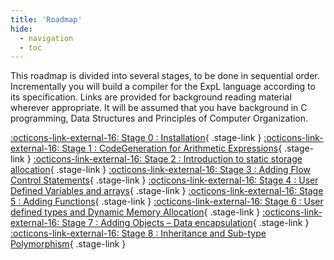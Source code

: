 ```yaml
---
title: 'Roadmap'
hide:
  - navigation
  - toc
---
```


This roadmap is divided into several stages, to be done in sequential order. Incrementally you will build a compiler for the ExpL language according to its specification. Links are provided for background reading material wherever appropriate. It will be assumed that you have background in C programming, Data Structures and Principles of Computer Organization.


[:octicons-link-external-16: Stage 0 : Installation](./stage-00.md){ .stage-link }
[:octicons-link-external-16: Stage 1 : CodeGeneration for Arithmetic Expressions](./stage-01.md){ .stage-link }
[:octicons-link-external-16: Stage 2 : Introduction to static storage allocation](./stage-02.md){ .stage-link }
[:octicons-link-external-16: Stage 3 : Adding Flow Control Statements](./stage-03.md){ .stage-link }
[:octicons-link-external-16: Stage 4 : User Defined Variables and arrays](./stage-04.md){ .stage-link }
[:octicons-link-external-16: Stage 5 : Adding Functions](./stage-05.md){ .stage-link }
[:octicons-link-external-16: Stage 6 : User defined types and Dynamic Memory Allocation](./stage-06.md){ .stage-link }
[:octicons-link-external-16: Stage 7 : Adding Objects – Data encapsulation](./stage-07.md){ .stage-link }
[:octicons-link-external-16: Stage 8 : Inheritance and Sub-type Polymorphism](./stage-08.md){ .stage-link }
